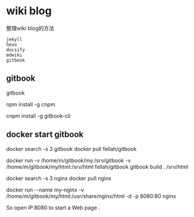 wiki blog
=====

整理wiki blog的方法

	jekyll
	hexo
	docsify
	mdwiki
	gitbook

gitbook
----------

gitbook 

npm install -g cnpm

cnpm install -g  gitbook-cli


docker start gitbook
------

docker search -s 3 gitbook
docker pull fellah/gitbook


docker run -v /home/m/gitbook/my:/srv/gitbook -v /home/m/gitbook/my/html:/srv/html fellah/gitbook gitbook build . /srv/html

docker search -s 3 nginx
docker pull nginx

docker run --name my-nginx -v /home/m/gitbook/my/html:/usr/share/nginx/html -d -p 8080:80 nginx

So open IP:8080 to start a Web page .



